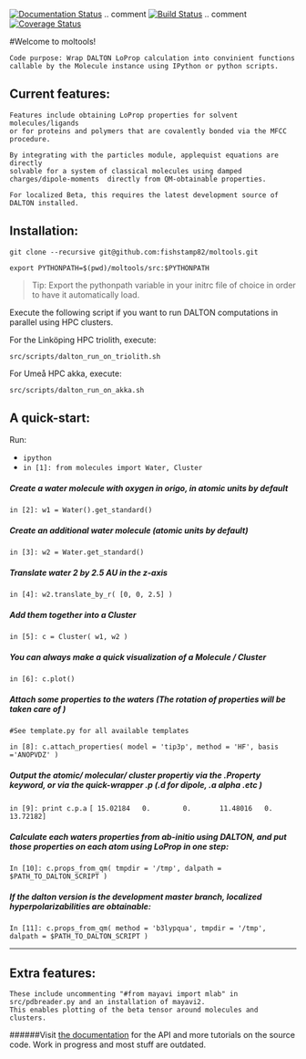 [![Documentation Status](https://readthedocs.org/projects/moltools/badge/?version=docs)](https://readthedocs.org/projects/moltools/?badge=docs)
..	comment
[![Build Status](https://travis-ci.org/fishstamp82/dalton_tools.svg?branch=master)](https://travis-ci.org/fishstamp82/dalton_tools)
..	comment
[![Coverage Status](https://img.shields.io/coveralls/fishstamp82/dalton_tools.svg)](https://coveralls.io/r/fishstamp82/dalton_tools?branch=master)

#Welcome to moltools!

	Code purpose: Wrap DALTON LoProp calculation into convinient functions
	callable by the Molecule instance using IPython or python scripts.

## Current features:

	Features include obtaining LoProp properties for solvent molecules/ligands 
	or for proteins and polymers that are covalently bonded via the MFCC procedure.

	By integrating with the particles module, applequist equations are directly 
	solvable for a system of classical molecules using damped 
	charges/dipole-moments 	directly from QM-obtainable properties.

	For localized Beta, this requires the latest development source of 
	DALTON installed.

## Installation:

`git clone --recursive git@github.com:fishstamp82/moltools.git`

`export PYTHONPATH=$(pwd)/moltools/src:$PYTHONPATH`

> Tip: Export the pythonpath variable in your initrc file of choice in order to have it automatically load.


Execute the following script if you want to run DALTON computations in parallel using HPC clusters.

For the Linköping HPC triolith, execute:

`src/scripts/dalton_run_on_triolith.sh`

For Umeå HPC akka, execute:

`src/scripts/dalton_run_on_akka.sh`


## A quick-start:

Run:

* `ipython`
* `in [1]: from molecules import Water, Cluster`

##### Create a water molecule with oxygen in origo, in atomic units by default
`in [2]: w1 = Water().get_standard()`

##### Create an additional water molecule (atomic units by default)
`in [3]: w2 = Water.get_standard()`

##### Translate water 2 by 2.5 AU in the z-axis
`in [4]: w2.translate_by_r( [0, 0, 2.5] )`

##### Add them together into a Cluster
`in [5]: c = Cluster( w1, w2 )`

##### You can always make a quick visualization of a Molecule / Cluster
`in [6]: c.plot()`

##### Attach some properties to the waters (The rotation of properties will be taken care of )

`#See template.py for all available templates`

`in [8]: c.attach_properties( model = 'tip3p', method = 'HF', basis ='ANOPVDZ' )`

##### Output the atomic/ molecular/ cluster propertiy via the .Property keyword, or via the quick-wrapper .p (.d for dipole, .a alpha .etc )

`in [9]: print c.p.a`
`[ 15.02184   0.        0.       11.48016   0.       13.72182]`

##### Calculate each waters properties from ab-initio using DALTON, and put those properties on each atom using LoProp in one step:

`In [10]: c.props_from_qm( tmpdir = '/tmp', dalpath = $PATH_TO_DALTON_SCRIPT )`

##### If the dalton version is the development master branch, localized hyperpolarizabilities are obtainable:

`In [11]: c.props_from_qm( method = 'b3lypqua', tmpdir = '/tmp', dalpath = $PATH_TO_DALTON_SCRIPT )`

******


## Extra features:

	These include uncommenting "#from mayavi import mlab" in 
	src/pdbreader.py and an installation of mayavi2.
	This enables plotting of the beta tensor around molecules and clusters.


######Visit [the documentation](http://moltools.readthedocs.org/en/latest) for the API and more tutorials on the source code. Work in progress and most stuff are outdated.


